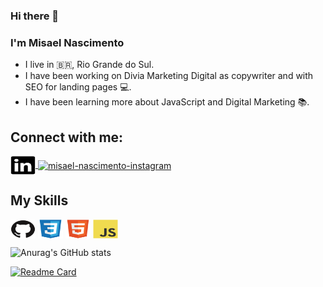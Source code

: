 ### Hi there 👋
### I'm Misael Nascimento
- I live in :brazil:, Rio Grande do Sul.
- I have been working on Divia Marketing Digital as copywriter and with SEO for landing pages :computer:.
- I have been learning more about JavaScript and Digital Marketing :books:.

## Connect with me:
<a href="https://www.linkedin.com/in/misael-nascimento-347b83211/" target="_blank">
<img align="center" alt="misael-nascimento-linkedin" height="30" width="40" src="https://raw.githubusercontent.com/devicons/devicon/master/icons/linkedin/linkedin-plain.svg" style="max-width: 100%; ">
</a>
<a href="https://www.instagram.com/misael_nas/" target="_blank">
<img align="center" alt="misael-nascimento-instagram" height="30" width="40" src="https://cdn.jsdelivr.net/npm/simple-icons@3.0.1/icons/instagram.svg" style="max-width: 100%; ">
</a>

## My Skills
<img align="center" alt="misael-nascimento-skill-github" height="30" width="40" src="https://raw.githubusercontent.com/devicons/devicon/master/icons/github/github-original.svg" style="max-width: 100%; "></img>
<img align="center" alt="misael-nascimento-skill-css" height="30" width="40" src="https://raw.githubusercontent.com/devicons/devicon/master/icons/css3/css3-original.svg" style="max-width: 100%; "></img>
<img align="center" alt="misael-nascimento-skill-html" height="30" width="40" src="https://raw.githubusercontent.com/devicons/devicon/master/icons/html5/html5-original.svg" style="max-width: 100%; "></img>
<img align="center" alt="misael-nascimento-skill-js" height="30" width="40" src="https://raw.githubusercontent.com/devicons/devicon/master/icons/javascript/javascript-original.svg" style="max-width: 100%; ">

![Anurag's GitHub stats](https://github-readme-stats.vercel.app/api?username=nas-misael&show_icons=true&theme=gotham)

[![Readme Card](https://github-readme-stats.vercel.app/api/pin/?username=nas-misael&repo=order-food)](https://github.com/nas-misael/order-food)

